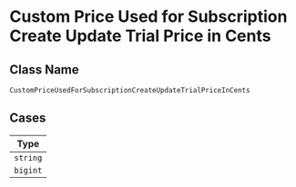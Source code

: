 
# Custom Price Used for Subscription Create Update Trial Price in Cents

## Class Name

`CustomPriceUsedForSubscriptionCreateUpdateTrialPriceInCents`

## Cases

| Type |
|  --- |
| `string` |
| `bigint` |

